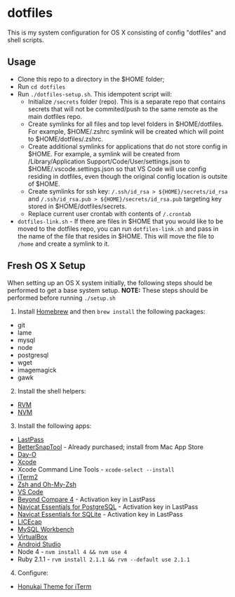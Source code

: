 # dotfiles

This is my system configuration for OS X consisting of config "dotfiles" and shell scripts.

## Usage

- Clone this repo to a directory in the $HOME folder;
- Run `cd dotfiles`
- Run `./dotfiles-setup.sh`.  This idempotent script will:
  - Initialize `/secrets` folder (repo).  This is a separate repo that contains secrets that will not be commited/push to the same remote as the main dotfiles repo. 
  - Create symlinks for all files and top level folders in $HOME/dotfiles.  For example, $HOME/.zshrc symlink will be created which will point to $HOME/dotfiles/.zshrc. 
  - Create additional symlinks for applications that do not store config in $HOME.  For example, a symlink will be created from /Library/Application Support/Code/User/settings.json to $HOME/.vscode.settings.json so that VS Code will use config residing in dotfiles, even though the original config location is outsite of $HOME.
  - Create symlinks for ssh key: `/.ssh/id_rsa > ${HOME}/secrets/id_rsa` and `/.ssh/id_rsa.pub > ${HOME}/secrets/id_rsa.pub` targeting key stored in $HOME/dotfiles/secrets.
  - Replace current user crontab with contents of `/.crontab`
- `dotfiles-link.sh` -  If there are files in $HOME that you would like to be moved to the dotfiles repo, you can run `dotfiles-link.sh` and pass in the name of the file that resides in $HOME.  This will move the file to `/home` and create a symlink to it. 

## Fresh OS X Setup

When setting up an OS X system initially, the following steps should be performed to get a base system setup.  **NOTE:** These steps should be performed before running `./setup.sh`
 
1. Install [Homebrew](http://brew.sh/) and then `brew install` the following packages:
  - git
  - lame
  - mysql
  - node
  - postgresql
  - wget
  - imagemagick
  - gawk
2. Install the shell helpers:
  - [RVM](https://rvm.io/rvm/install)
  - [NVM](https://github.com/creationix/nvm)
3. Install the following apps:
  - [LastPass](https://lastpass.com/)
  - [BetterSnapTool](https://itunes.apple.com/us/app/bettersnaptool/id417375580?mt=12) - Already purchased; install from Mac App Store
  - [Day-O](http://shauninman.com/archive/2011/10/20/day_o_mac_menu_bar_clock)
  - [Xcode](https://itunes.apple.com/us/app/xcode/id497799835?ls=1&mt=12)
  - Xcode Command Line Tools - `xcode-select --install`
  - [iTerm2](https://www.iterm2.com/downloads.html)
  - [Zsh and Oh-My-Zsh](https://github.com/robbyrussell/oh-my-zsh/wiki/Installing-ZSH)
  - [VS Code](https://code.visualstudio.com/docs?dv=osx)
  - [Beyond Compare 4](http://www.scootersoftware.com/download.php) - Activation key in LastPass
  - [Navicat Essentials for PostgreSQL](https://www.navicat.com/download/navicat-essentials) - Activation key in LastPass
  - [Navicat Essentials for SQLite](https://www.navicat.com/download/navicat-essentials) - Activation key in LastPass
  - [LICEcap](http://www.cockos.com/licecap/)
  - [MySQL Workbench](https://www.mysql.com/products/workbench/)
  - [VirtualBox](https://www.virtualbox.org/wiki/Downloads)
  - [Android Studio](https://developer.android.com/studio/index.html)
  - Node 4 - `nvm install 4 && nvm use 4`
  - Ruby 2.1.1 - `rvm install 2.1.1 && rvm --default use 2.1.1`
4. Configure:
  - [Honukai Theme for iTerm](https://github.com/oskarkrawczyk/honukai-iterm-zsh/)